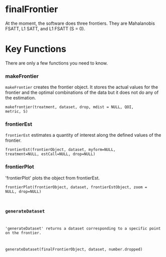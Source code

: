 finalFrontier
=============

At the moment, the software does three frontiers. They are Mahalanobis FSATT, L1 SATT, and L1 FSATT (S = 0). 

# Key Functions

There are only a few functions you need to know. 

### makeFrontier

`makeFrontier` creates the frontier object. It stores the actual values for the frontier and the 
optimal combinations of the data but it does not do any of the estimation.

<code>makefrontier(treatment, dataset, drop, mdist = NULL, QOI, metric, S)</code>

### frontierEst

`frontierEst` estimates a quantity of interest along the defined values of the frontier. 

<code>frontierEst(frontierObject, dataset, myform=NULL, treatment=NULL, estCall=NULL, drop=NULL)</code>

### frontierPlot

'frontierPlot' plots the object from frontierEst.

<code>frontierPlot(frontierObject, dataset, frontierEstObject, zoom = NULL, drop=NULL)

### generateDataset

'generateDataset' returns a dataset corresponding to a specific point on the frontier. 

generateDataset(finalFrontierObject, dataset, number.dropped)
